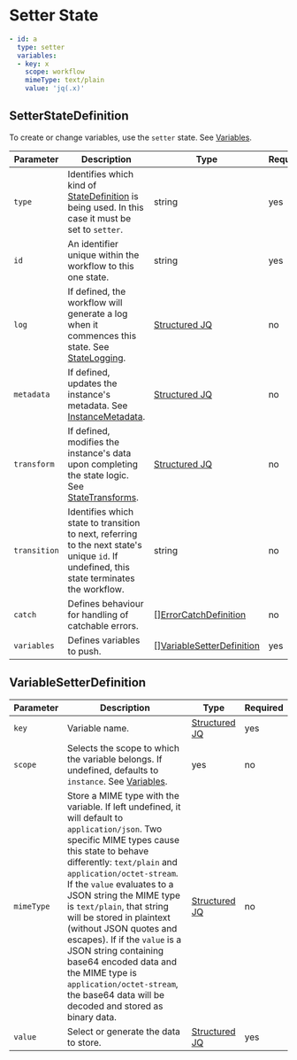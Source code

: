 # Setter State

```yaml
- id: a
  type: setter
  variables:
  - key: x 
    scope: workflow
    mimeType: text/plain
    value: 'jq(.x)'
```

## SetterStateDefinition 

To create or change variables, use the `setter` state. See [Variables](../variables/variables.md).

| Parameter | Description | Type | Required |
| --- | --- | --- | --- |
| `type` | Identifies which kind of [StateDefinition](./states.md) is being used. In this case it must be set to `setter`. | string | yes | 
| `id` | An identifier unique within the workflow to this one state. | string | yes |
| `log` | If defined, the workflow will generate a log when it commences this state. See [StateLogging](./logging.md). | [Structured JQ](../instance-data/structured-jx.md) | no |
| `metadata` | If defined, updates the instance's metadata. See [InstanceMetadata](./metadata.md). | [Structured JQ](../instance-data/structured-jx.md) | no |
| `transform` | If defined, modifies the instance's data upon completing the state logic. See [StateTransforms](../instance-data/transforms.md). | [Structured JQ](../instance-data/structured-jx.md) | no |
| `transition` | Identifies which state to transition to next, referring to the next state's unique `id`. If undefined, this state terminates the workflow. | string | no |
| `catch` | Defines behaviour for handling of catchable errors.  | [[]ErrorCatchDefinition](/spec/workflow-yaml/errors/#errorcatchdefinition) | no |
| `variables` | Defines variables to push. | [[]VariableSetterDefinition](#variablesetterdefinition) | yes |

## VariableSetterDefinition

| Parameter | Description | Type | Required |
| --- | --- | --- | --- |
| `key` | Variable name. | [Structured JQ](../instance-data/structured-jx.md) | yes |
| `scope` | Selects the scope to which the variable belongs. If undefined, defaults to `instance`. See [Variables](../variables/variables.md). | yes | no |
| `mimeType` | Store a MIME type with the variable. If left undefined, it will default to `application/json`. Two specific MIME types cause this state to behave differently: `text/plain` and `application/octet-stream`. If the `value` evaluates to a JSON string the MIME type is `text/plain`, that string will be stored in plaintext (without JSON quotes and escapes). If if the `value` is a JSON string containing base64 encoded data and the MIME type is `application/octet-stream`, the base64 data will be decoded and stored as binary data. | [Structured JQ](../instance-data/structured-jx.md) | no |
| `value` | Select or generate the data to store.  | [Structured JQ](../instance-data/structured-jx.md) | yes |